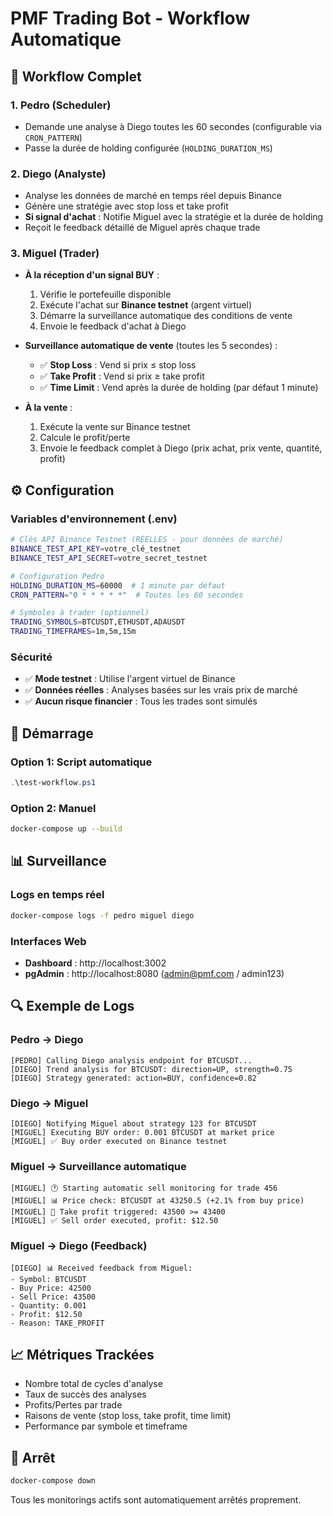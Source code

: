 # PMF Trading Bot - Workflow Automatique

## 🔄 Workflow Complet

### 1. Pedro (Scheduler)
- Demande une analyse à Diego toutes les 60 secondes (configurable via `CRON_PATTERN`)
- Passe la durée de holding configurée (`HOLDING_DURATION_MS`)

### 2. Diego (Analyste)
- Analyse les données de marché en temps réel depuis Binance
- Génère une stratégie avec stop loss et take profit
- **Si signal d'achat** : Notifie Miguel avec la stratégie et la durée de holding
- Reçoit le feedback détaillé de Miguel après chaque trade

### 3. Miguel (Trader)
- **À la réception d'un signal BUY** :
  1. Vérifie le portefeuille disponible
  2. Exécute l'achat sur **Binance testnet** (argent virtuel)
  3. Démarre la surveillance automatique des conditions de vente
  4. Envoie le feedback d'achat à Diego

- **Surveillance automatique de vente** (toutes les 5 secondes) :
  - ✅ **Stop Loss** : Vend si prix ≤ stop loss
  - ✅ **Take Profit** : Vend si prix ≥ take profit  
  - ✅ **Time Limit** : Vend après la durée de holding (par défaut 1 minute)

- **À la vente** :
  1. Exécute la vente sur Binance testnet
  2. Calcule le profit/perte
  3. Envoie le feedback complet à Diego (prix achat, prix vente, quantité, profit)

## ⚙️ Configuration

### Variables d'environnement (.env)
```bash
# Clés API Binance Testnet (RÉELLES - pour données de marché)
BINANCE_TEST_API_KEY=votre_clé_testnet
BINANCE_TEST_API_SECRET=votre_secret_testnet

# Configuration Pedro
HOLDING_DURATION_MS=60000  # 1 minute par défaut
CRON_PATTERN="0 * * * * *"  # Toutes les 60 secondes

# Symboles à trader (optionnel)
TRADING_SYMBOLS=BTCUSDT,ETHUSDT,ADAUSDT
TRADING_TIMEFRAMES=1m,5m,15m
```

### Sécurité
- ✅ **Mode testnet** : Utilise l'argent virtuel de Binance
- ✅ **Données réelles** : Analyses basées sur les vrais prix de marché
- ✅ **Aucun risque financier** : Tous les trades sont simulés

## 🚀 Démarrage

### Option 1: Script automatique
```powershell
.\test-workflow.ps1
```

### Option 2: Manuel
```bash
docker-compose up --build
```

## 📊 Surveillance

### Logs en temps réel
```bash
docker-compose logs -f pedro miguel diego
```

### Interfaces Web
- **Dashboard** : http://localhost:3002
- **pgAdmin** : http://localhost:8080 (admin@pmf.com / admin123)

## 🔍 Exemple de Logs

### Pedro → Diego
```
[PEDRO] Calling Diego analysis endpoint for BTCUSDT...
[DIEGO] Trend analysis for BTCUSDT: direction=UP, strength=0.75
[DIEGO] Strategy generated: action=BUY, confidence=0.82
```

### Diego → Miguel
```
[DIEGO] Notifying Miguel about strategy 123 for BTCUSDT
[MIGUEL] Executing BUY order: 0.001 BTCUSDT at market price
[MIGUEL] ✅ Buy order executed on Binance testnet
```

### Miguel → Surveillance automatique
```
[MIGUEL] 🕐 Starting automatic sell monitoring for trade 456
[MIGUEL] 📊 Price check: BTCUSDT at 43250.5 (+2.1% from buy price)
[MIGUEL] 🎯 Take profit triggered: 43500 >= 43400
[MIGUEL] ✅ Sell order executed, profit: $12.50
```

### Miguel → Diego (Feedback)
```
[DIEGO] 📊 Received feedback from Miguel:
- Symbol: BTCUSDT
- Buy Price: 42500
- Sell Price: 43500  
- Quantity: 0.001
- Profit: $12.50
- Reason: TAKE_PROFIT
```

## 📈 Métriques Trackées

- Nombre total de cycles d'analyse
- Taux de succès des analyses
- Profits/Pertes par trade
- Raisons de vente (stop loss, take profit, time limit)
- Performance par symbole et timeframe

## 🛑 Arrêt

```bash
docker-compose down
```

Tous les monitorings actifs sont automatiquement arrêtés proprement.
